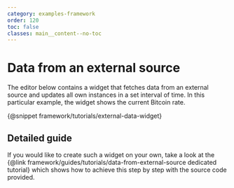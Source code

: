 ```yaml
---
category: examples-framework
order: 120
toc: false
classes: main__content--no-toc
---
```


# Data from an external source

The editor below contains a widget that fetches data from an external source and updates all own instances in a set interval of time. In this particular example, the widget shows the current Bitcoin rate.

{@snippet framework/tutorials/external-data-widget}

## Detailed guide

If you would like to create such a widget on your own, take a look at the {@link framework/guides/tutorials/data-from-external-source dedicated tutorial} which shows how to achieve this step by step with the source code provided. 